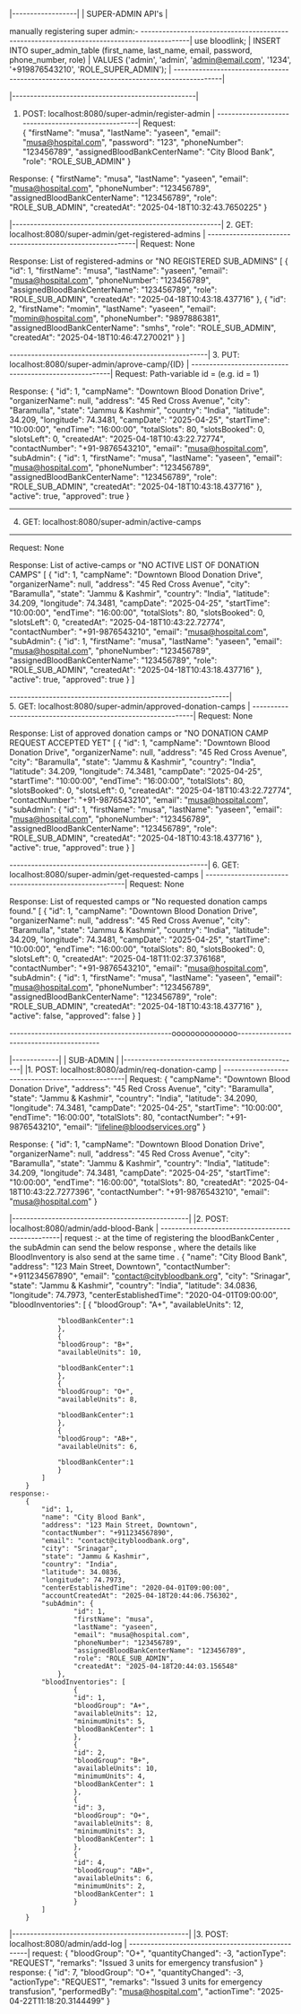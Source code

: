 |------------------|
| SUPER-ADMIN API's |

manually registering super admin:-
-------------------------------------------------------------------------------------------|
use bloodlink;                                                                             |
INSERT INTO super_admin_table (first_name, last_name, email, password, phone_number, role) |
VALUES ('admin', 'admin', 'admin@email.com', '1234', '+919876543210', 'ROLE_SUPER_ADMIN'); |
-------------------------------------------------------------------------------------------|

|---------------------------------------------------|
1.  POST: localhost:8080/super-admin/register-admin |
----------------------------------------------------|
Request:                                                             
{
    "firstName": "musa",
    "lastName": "yaseen",
    "email": "musa@hospital.com",
    "password": "123",
    "phoneNumber": "123456789",
    "assignedBloodBankCenterName": "City Blood Bank",
    "role": "ROLE_SUB_ADMIN"
}

Response:
{
    "firstName": "musa",
    "lastName": "yaseen",
    "email": "musa@hospital.com",
    "phoneNumber": "123456789",
    "assignedBloodBankCenterName": "123456789",
    "role": "ROLE_SUB_ADMIN",
    "createdAt": "2025-04-18T10:32:43.7650225"
}


|----------------------------------------------------------|
2.  GET: localhost:8080/super-admin/get-registered-admins |
----------------------------------------------------------|
Request: None

Response: List of registered-admins or "NO REGISTERED SUB_ADMINS"
[
    {
        "id": 1,
        "firstName": "musa",
        "lastName": "yaseen",
        "email": "musa@hospital.com",
        "phoneNumber": "123456789",
        "assignedBloodBankCenterName": "123456789",
        "role": "ROLE_SUB_ADMIN",
        "createdAt": "2025-04-18T10:43:18.437716"
    },
    {
        "id": 2,
        "firstName": "momin",
        "lastName": "yaseen",
        "email": "momin@hospital.com",
        "phoneNumber": "9897886381",
        "assignedBloodBankCenterName": "smhs",
        "role": "ROLE_SUB_ADMIN",
        "createdAt": "2025-04-18T10:46:47.270021"
    }
]


-------------------------------------------------------| 
3.  PUT: localhost:8080/super-admin/aprove-camp/{ID}   |
-------------------------------------------------------|
Request: Path-variable id = (e.g. id = 1)

Response:
{
    "id": 1,
    "campName": "Downtown Blood Donation Drive",
    "organizerName": null,
    "address": "45 Red Cross Avenue",
    "city": "Baramulla",
    "state": "Jammu & Kashmir",
    "country": "India",
    "latitude": 34.209,
    "longitude": 74.3481,
    "campDate": "2025-04-25",
    "startTime": "10:00:00",
    "endTime": "16:00:00",
    "totalSlots": 80,
    "slotsBooked": 0,
    "slotsLeft": 0,
    "createdAt": "2025-04-18T10:43:22.72774",
    "contactNumber": "+91-9876543210",
    "email": "musa@hospital.com",
    "subAdmin": {
        "id": 1,
        "firstName": "musa",
        "lastName": "yaseen",
        "email": "musa@hospital.com",
        "phoneNumber": "123456789",
        "assignedBloodBankCenterName": "123456789",
        "role": "ROLE_SUB_ADMIN",
        "createdAt": "2025-04-18T10:43:18.437716"
    },
    "active": true,
    "approved": true
}


----------------------------------------------------  
4.  GET: localhost:8080/super-admin/active-camps
-----------------------------------------------------
Request: None

Response: List of active-camps or "NO ACTIVE LIST OF DONATION CAMPS"
[
    {
        "id": 1,
        "campName": "Downtown Blood Donation Drive",
        "organizerName": null,
        "address": "45 Red Cross Avenue",
        "city": "Baramulla",
        "state": "Jammu & Kashmir",
        "country": "India",
        "latitude": 34.209,
        "longitude": 74.3481,
        "campDate": "2025-04-25",
        "startTime": "10:00:00",
        "endTime": "16:00:00",
        "totalSlots": 80,
        "slotsBooked": 0,
        "slotsLeft": 0,
        "createdAt": "2025-04-18T10:43:22.72774",
        "contactNumber": "+91-9876543210",
        "email": "musa@hospital.com",
        "subAdmin": {
            "id": 1,
            "firstName": "musa",
            "lastName": "yaseen",
            "email": "musa@hospital.com",
            "phoneNumber": "123456789",
            "assignedBloodBankCenterName": "123456789",
            "role": "ROLE_SUB_ADMIN",
            "createdAt": "2025-04-18T10:43:18.437716"
        },
        "active": true,
        "approved": true
    }
]


-------------------------------------------------------------|   
5. GET: localhost:8080/super-admin/approved-donation-camps  |
-------------------------------------------------------------|
Request: None

Response: List of approved donation camps or "NO DONATION CAMP REQUEST ACCEPTED YET"
[
    {
        "id": 1,
        "campName": "Downtown Blood Donation Drive",
        "organizerName": null,
        "address": "45 Red Cross Avenue",
        "city": "Baramulla",
        "state": "Jammu & Kashmir",
        "country": "India",
        "latitude": 34.209,
        "longitude": 74.3481,
        "campDate": "2025-04-25",
        "startTime": "10:00:00",
        "endTime": "16:00:00",
        "totalSlots": 80,
        "slotsBooked": 0,
        "slotsLeft": 0,
        "createdAt": "2025-04-18T10:43:22.72774",
        "contactNumber": "+91-9876543210",
        "email": "musa@hospital.com",
        "subAdmin": {
            "id": 1,
            "firstName": "musa",
            "lastName": "yaseen",
            "email": "musa@hospital.com",
            "phoneNumber": "123456789",
            "assignedBloodBankCenterName": "123456789",
            "role": "ROLE_SUB_ADMIN",
            "createdAt": "2025-04-18T10:43:18.437716"
        },
        "active": true,
        "approved": true
    }
]


-------------------------------------------------------| 
6. GET: localhost:8080/super-admin/get-requested-camps |
-------------------------------------------------------|
Request: None

Response: List of requested camps or "No requested donation camps found."
[
    {
        "id": 1,
        "campName": "Downtown Blood Donation Drive",
        "organizerName": null,
        "address": "45 Red Cross Avenue",
        "city": "Baramulla",
        "state": "Jammu & Kashmir",
        "country": "India",
        "latitude": 34.209,
        "longitude": 74.3481,
        "campDate": "2025-04-25",
        "startTime": "10:00:00",
        "endTime": "16:00:00",
        "totalSlots": 80,
        "slotsBooked": 0,
        "slotsLeft": 0,
        "createdAt": "2025-04-18T11:02:37.376168",
        "contactNumber": "+91-9876543210",
        "email": "musa@hospital.com",
        "subAdmin": {
            "id": 1,
            "firstName": "musa",
            "lastName": "yaseen",
            "email": "musa@hospital.com",
            "phoneNumber": "123456789",
            "assignedBloodBankCenterName": "123456789",
            "role": "ROLE_SUB_ADMIN",
            "createdAt": "2025-04-18T10:43:18.437716"
        },
        "active": false,
        "approved": false
    }
]


---------------------------------------------oooooooooooooo----------------------------------------

|-------------|
| SUB-ADMIN   |
|-------------------------------------------------|
|1. POST: localhost:8080/admin/req-donation-camp   |
--------------------------------------------------|
Request:
{
    "campName": "Downtown Blood Donation Drive",
    "address": "45 Red Cross Avenue",
    "city": "Baramulla",
    "state": "Jammu & Kashmir",
    "country": "India",
    "latitude": 34.2090,
    "longitude": 74.3481,
    "campDate": "2025-04-25",
    "startTime": "10:00:00",
    "endTime": "16:00:00",
    "totalSlots": 80,
    "contactNumber": "+91-9876543210",
    "email": "lifeline@bloodservices.org"
}

Response:
{
    "id": 1,
    "campName": "Downtown Blood Donation Drive",
    "organizerName": null,
    "address": "45 Red Cross Avenue",
    "city": "Baramulla",
    "state": "Jammu & Kashmir",
    "country": "India",
    "latitude": 34.209,
    "longitude": 74.3481,
    "campDate": "2025-04-25",
    "startTime": "10:00:00",
    "endTime": "16:00:00",
    "totalSlots": 80,
    "createdAt": "2025-04-18T10:43:22.7277396",
    "contactNumber": "+91-9876543210",
    "email": "musa@hospital.com"
}


|-------------------------------------------------|
|2. POST: localhost:8080/admin/add-blood-Bank     |
--------------------------------------------------|
    request :- at the time of registering the bloodBankCenter , the subAdmin can send the below response , where the
                details like BloodInventory is also send at the same time .
        {
            "name": "City Blood Bank",
            "address": "123 Main Street, Downtown",
            "contactNumber": "+911234567890",
            "email": "contact@citybloodbank.org",
            "city": "Srinagar",
            "state": "Jammu & Kashmir",
            "country": "India",
            "latitude": 34.0836,
            "longitude": 74.7973,
            "centerEstablishedTime": "2020-04-01T09:00:00",
            "bloodInventories": [
                {
                "bloodGroup": "A+",
                "availableUnits": 12,
                
                "bloodBankCenter":1
                },
                {
                "bloodGroup": "B+",
                "availableUnits": 10,
                
                "bloodBankCenter":1
                },
                {
                "bloodGroup": "O+",
                "availableUnits": 8,
               
                "bloodBankCenter":1
                },
                {
                "bloodGroup": "AB+",
                "availableUnits": 6,
                
                "bloodBankCenter":1
                }
            ]
        }
    response:-
        {
            "id": 1,
            "name": "City Blood Bank",
            "address": "123 Main Street, Downtown",
            "contactNumber": "+911234567890",
            "email": "contact@citybloodbank.org",
            "city": "Srinagar",
            "state": "Jammu & Kashmir",
            "country": "India",
            "latitude": 34.0836,
            "longitude": 74.7973,
            "centerEstablishedTime": "2020-04-01T09:00:00",
            "accountCreatedAt": "2025-04-18T20:44:06.756302",
            "subAdmin": {
                    "id": 1,
                    "firstName": "musa",
                    "lastName": "yaseen",
                    "email": "musa@hospital.com",
                    "phoneNumber": "123456789",
                    "assignedBloodBankCenterName": "123456789",
                    "role": "ROLE_SUB_ADMIN",
                    "createdAt": "2025-04-18T20:44:03.156548"
                },
            "bloodInventories": [
                    {
                    "id": 1,
                    "bloodGroup": "A+",
                    "availableUnits": 12,
                    "minimumUnits": 5,
                    "bloodBankCenter": 1
                    },
                    {
                    "id": 2,
                    "bloodGroup": "B+",
                    "availableUnits": 10,
                    "minimumUnits": 4,
                    "bloodBankCenter": 1
                    },
                    {
                    "id": 3,
                    "bloodGroup": "O+",
                    "availableUnits": 8,
                    "minimumUnits": 3,
                    "bloodBankCenter": 1
                    },
                    {
                    "id": 4,
                    "bloodGroup": "AB+",
                    "availableUnits": 6,
                    "minimumUnits": 2,
                    "bloodBankCenter": 1
                    }
            ]
        }



|-------------------------------------------------|
|3. POST: localhost:8080/admin/add-log            |
--------------------------------------------------|
    request:
        {
            "bloodGroup": "O+",
            "quantityChanged": -3,
            "actionType": "REQUEST",
            "remarks": "Issued 3 units for emergency transfusion"
        }
    response:
        {
        "id": 7,
        "bloodGroup": "O+",
        "quantityChanged": -3,
        "actionType": "REQUEST",
        "remarks": "Issued 3 units for emergency transfusion",
        "performedBy": "musa@hospital.com",
        "actionTime": "2025-04-22T11:18:20.3144499"
        }

    

